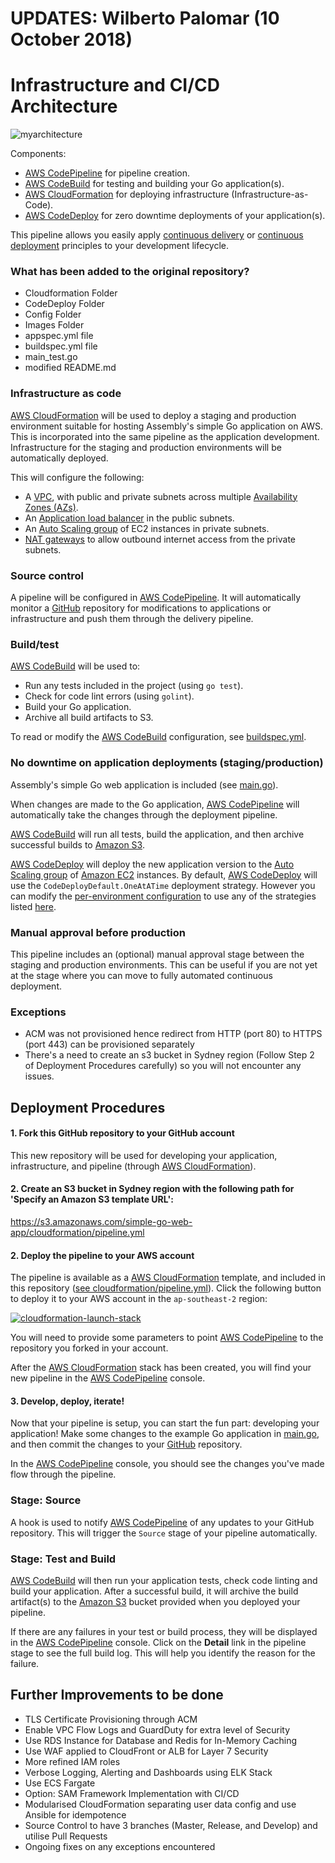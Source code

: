 # UPDATES: Wilberto Palomar (10 October 2018)

# Infrastructure and CI/CD Architecture
![myarchitecture](images/Assembly-SimpleGo-Architecture.png)

Components:

* [AWS CodePipeline](https://aws.amazon.com/codepipeline/) for pipeline creation.
 * [AWS CodeBuild](https://aws.amazon.com/codebuild/) for testing and building your Go application(s).
 * [AWS CloudFormation](https://aws.amazon.com/cloudformation/) for deploying infrastructure (Infrastructure-as-Code).
 * [AWS CodeDeploy](https://aws.amazon.com/codedeploy/) for zero downtime deployments of your application(s). 

This pipeline allows you easily apply [continuous delivery](https://aws.amazon.com/devops/continuous-delivery/) or [continuous deployment](https://aws.amazon.com/devops/continuous-delivery/) principles to your development lifecycle.

### What has been added to the original repository?

* Cloudformation Folder
* CodeDeploy Folder
* Config Folder
* Images Folder
* appspec.yml file
* buildspec.yml file
* main_test.go
* modified README.md

### Infrastructure as code

[AWS CloudFormation](https://aws.amazon.com/cloudformation) will be used to deploy a staging and production environment suitable for hosting Assembly's simple Go application on AWS. This is incorporated into the same pipeline as the application development. Infrastructure for the staging and production environments will be automatically deployed.

This will configure the following:

 - A [VPC](https://aws.amazon.com/vpc), with public and private subnets across multiple [Availability Zones (AZs)](http://docs.aws.amazon.com/AWSEC2/latest/UserGuide/using-regions-availability-zones.html).
 - An [Application load balancer](https://aws.amazon.com/elasticloadbalancing/applicationloadbalancer/) in the public subnets.
 - An [Auto Scaling group](https://aws.amazon.com/autoscaling/) of EC2 instances in private subnets.
 - [NAT gateways](http://docs.aws.amazon.com/AmazonVPC/latest/UserGuide/vpc-nat-gateway.html) to allow outbound internet access from the private subnets.

### Source control

A pipeline will be configured in [AWS CodePipeline](https://aws.amazon.com/codepipeline). It will automatically monitor a [GitHub](https://github.com) repository for modifications to  applications or infrastructure and push them through the delivery pipeline. 

### Build/test
 
[AWS CodeBuild](https://aws.amazon.com/codebuild) will be used to:

 - Run any tests included in the project (using `go test`).
 - Check for code lint errors (using `golint`).
 - Build your Go application.
 - Archive all build artifacts to S3.

To read or modify the [AWS CodeBuild](https://aws.amazon.com/codebuild) configuration, see [buildspec.yml](buildspec.yml).
 

### No downtime on application deployments (staging/production)

Assembly's simple Go web application is included (see [main.go](main.go)). 

When changes are made to the Go application, [AWS CodePipeline](https://aws.amazon.com/codepipeline) will automatically take the changes through the deployment pipeline.

[AWS CodeBuild](https://aws.amazon.com/codebuild) will run all tests, build the application, and then archive successful builds to [Amazon S3](https://aws.amazon.com/s3).

[AWS CodeDeploy](https://aws.amazon.com/codedeploy) will deploy the new application version to the [Auto Scaling group](https://aws.amazon.com/autoscaling) of [Amazon EC2](https://aws.amazon.com/ec2/) instances. By default, [AWS CodeDeploy](https://aws.amazon.com/codedeploy) will use the `CodeDeployDefault.OneAtATime` deployment strategy. However you can modify the [per-environment configuration](#per-environment-configuration) to use any of the strategies listed [here](http://docs.aws.amazon.com/codedeploy/latest/userguide/deployment-configurations.html).

### Manual approval before production 

This pipeline includes an (optional) manual approval stage between the staging and production environments. This can be useful if you are not yet at the stage where you can move to fully automated continuous deployment.

### Exceptions

* ACM was not provisioned hence redirect from HTTP (port 80) to HTTPS (port 443) can be provisioned separately
* There's a need to create an s3 bucket in Sydney region (Follow Step 2 of Deployment Procedures carefully) so you will not encounter any issues.
 
## Deployment Procedures

#### 1. Fork this GitHub repository to your GitHub account

This new repository will be used for developing your application, infrastructure, and pipeline (through [AWS CloudFormation](https://aws.amazon.com/cloudformation)).

#### 2. Create an S3 bucket in Sydney region with the following path for 'Specify an Amazon S3 template URL':
https://s3.amazonaws.com/simple-go-web-app/cloudformation/pipeline.yml 

#### 2. Deploy the pipeline to your AWS account

The pipeline is available as a [AWS CloudFormation](https://aws.amazon.com/cloudformation) template, and included in this repository ([see cloudformation/pipeline.yml](cloudformation/pipeline.yml)). Click the following button to deploy it to your AWS account in the `ap-southeast-2` region:
 
[![cloudformation-launch-stack](images/go.png)](https://console.aws.amazon.com/cloudformation/home?region=ap-southeast-2#/stacks/new?stackName=\<myapp>-pipeline&templateURL=https://s3.amazonaws.com/simple-go-web-app/cloudformation/pipeline.yml)  

You will need to provide some parameters to point [AWS CodePipeline](https://aws.amazon.com/codepipeline) to the repository you forked in your account. 

After the [AWS CloudFormation](https://aws.amazon.com/cloudformation) stack has been created, you will find your new pipeline in the [AWS CodePipeline](https://aws.amazon.com/codepipeline) console.

#### 3. Develop, deploy, iterate!

Now that your pipeline is setup, you can start the fun part:  developing your application! Make some changes to the example Go application in [main.go](main.go), and then commit the changes to your [GitHub](https://github.com) repository.

In the [AWS CodePipeline](https://aws.amazon.com/codepipeline) console, you should see the changes you've made flow through the pipeline.


### Stage: Source

A hook is used to notify [AWS CodePipeline](https://aws.amazon.com/codepipeline) of any updates to your GitHub repository. This will trigger the `Source` stage of your pipeline automatically.

### Stage: Test and Build

[AWS CodeBuild](https://aws.amazon.com/codebuild) will then run your application tests, check code linting and build your application. After a successful build, it will archive the build artifact(s) to the [Amazon S3](https://aws.amazon.com/s3) bucket provided when you deployed your pipeline.

If there are any failures in your test or build process, they will be displayed in the [AWS CodePipeline](https://aws.amazon.com/codepipeline) console. Click on the **Detail** link in the pipeline stage to see the full build log. This will help you identify the reason for the failure.


## Further Improvements to be done

* TLS Certificate Provisioning through ACM
* Enable VPC Flow Logs and GuardDuty for extra level of Security
* Use RDS Instance for Database and Redis for In-Memory Caching
* Use WAF applied to CloudFront or ALB for Layer 7 Security
* More refined IAM roles
* Verbose Logging, Alerting and Dashboards using ELK Stack
* Use ECS Fargate
* Option:  SAM Framework Implementation with CI/CD
* Modularised CloudFormation separating user data config and use Ansible for idempotence
* Source Control to have 3 branches (Master, Release, and Develop) and utilise Pull Requests
* Ongoing fixes on any exceptions encountered